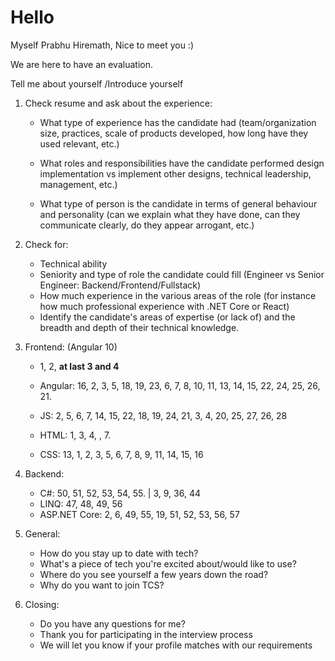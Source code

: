 # Hello

Myself Prabhu Hiremath, Nice to meet you :)

We are here to have an evaluation.

Tell me about yourself
/Introduce yourself

1. Check resume and ask about the experience:

   - What type of experience has the candidate had (team/organization size, practices, scale of products developed, how long have they used relevant, etc.)

   - What roles and responsibilities have the candidate performed design implementation vs implement other designs, technical leadership, management, etc.)

   - What type of person is the candidate in terms of general behaviour and personality (can we explain what they have done, can they communicate clearly, do they appear arrogant, etc.)

2. Check for:

   - Technical ability
   - Seniority and type of role the candidate could fill (Engineer vs Senior Engineer: Backend/Frontend/Fullstack)
   - How much experience in the various areas of the role (for instance how much professional experience with .NET Core or React)
   - Identify the candidate's areas of expertise (or lack of) and the breadth and depth of their technical knowledge.

3. Frontend: (Angular 10)

   - 1, 2, **at last 3 and 4**
   - Angular: 16, 2, 3, 5, 18, 19, 23, 6, 7, 8, 10, 11, 13, 14, 15, 22, 24, 25, 26, 21.

   - JS: 2, 5, 6, 7, 14, 15, 22, 18, 19, 24, 21, 3, 4, 20, 25, 27, 26, 28
   - HTML: 1, 3, 4, , 7.
   - CSS: 13, 1, 2, 3, 5, 6, 7, 8, 9, 11, 14, 15, 16

4. Backend:

   - C#: 50, 51, 52, 53, 54, 55. | 3, 9, 36, 44
   - LINQ: 47, 48, 49, 56
   - ASP.NET Core: 2, 6, 49, 55, 19, 51, 52, 53, 56, 57

5. General:

   - How do you stay up to date with tech?
   - What's a piece of tech you're excited about/would like to use?
   - Where do you see yourself a few years down the road?
   - Why do you want to join TCS?

6. Closing:

   - Do you have any questions for me?
   - Thank you for participating in the interview process
   - We will let you know if your profile matches with our requirements
